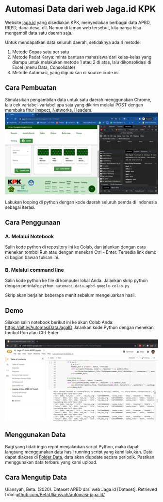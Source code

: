 # Automasi Data dari web Jaga.id KPK

Website [jaga.id](https://jaga.id/) yang disediakan KPK, menyediakan berbagai data APBD, RKPD, dana desa, dll. Namun di laman web tersebut, kita hanya bisa mengambil data satu daerah saja. 

Untuk mendapatkan data seluruh daerah, setidaknya ada 4 metode:
1. Metode Copas satu per satu
2. Metode Padat Karya: minta bantuan mahasiswa dari kelas-kelas yang diampu untuk melakukan metode 1 atau 2 di atas, lalu dikonsolidasi di Excel (menu Data, Consolidate)
3. Metode Automasi, yang digunakan di source code ini.

## Cara Pembuatan
Simulasikan pengambilan data untuk satu daerah menggunakan Chrome, lalu cek variabel-variabel apa saja yang dikirim melalui POST dengan membuka fitur Inspect, Networks, Headers.
![inspect POST variables](img/jaga-id.jpg)

Lakukan looping di python dengan kode daerah seluruh pemda di Indonesia sebagai iterasi.

## Cara Penggunaan
### A. Melalui Notebook
Salin kode python di repository ini ke Colab, dan jalankan dengan cara menekan tombol Run atau dengan menekan Ctrl - Enter. Tersedia link demo di bagian bawah tulisan ini.

### B. Melalui command line
Salin kode python ke file di komputer lokal Anda. Jalankan skrip python dengan perintah:
`python automasi-data-apbd-google-colab.py`

Skrip akan berjalan beberapa menit sebelum mengeluarkan hasil.

## Demo
Silakan salin notebook berikut ini ke akun Colab Anda: https://bit.ly/AutomasiDataJagaID 
Jalankan kode Python dengan menekan tombol Run atau Ctrl-Enter

![menjalankan dengan Google Colab](img/jaga-colab.jpg)

## Menggunakan Data
Bagi yang tidak ingin repot menjalankan script Python, maka dapat langsung menggunakan data hasil running script yang kami lakukan. Data dapat diakses di [Folder Data](https://github.com/BetaUliansyah/automasi-jaga.id/tree/main/data), data akan diupdate secara periodik. Pastikan menggunakan data terbaru yang kami upload.

## Cara Mengutip Data
Uiansyah, Beta. (2020). Dataset APBD dari web Jaga.id [Dataset]. Retrieved from [github.com/BetaUliansyah/automasi-jaga.id/](https://github.com/BetaUliansyah/automasi-jaga.id/)
